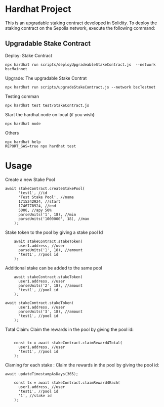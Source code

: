 # Hardhat Project

This is an upgradable staking contract developed in Solidity. To deploy the staking contract on the Sepolia network, execute the following command:

## Upgradable Stake Contract

Deploy: Stake Contract

```shell
npx hardhat run scripts/deployUpgradeableStakeContract.js  --network bscMainnet
```

Upgrade: The upgradable Stake Contrat

```shell
npx hardhat run scripts/upgradeStakeContract.js --network bscTestnet
```

Testing comman

```shell
npx hardhat test test/StakeContract.js
```

Start the hardhat node on local (if you wish)

```shell
npx hardhat node
```

Others

```shell
npx hardhat help
REPORT_GAS=true npx hardhat test
```

# Usage

Create a new Stake Pool

```shell
await stakeContract.createStakePool(
      'test1', //id
      'Test Stake Pool', //name
      1715242924, //start
      1746778924, //end
      5000, //apy 50%
      parseUnits('1', 18), //min
      parseUnits('1000000', 18), //max
    );
```

Stake token to the pool by giving a stake pool Id

```shell
    await stakeContract.stakeToken(
      user1.address, //user
      parseUnits('1', 18), //amount
      'test1', //pool id
    );
```

Additional stake can be added to the same pool

```shell
    await stakeContract.stakeToken(
      user1.address, //user
      parseUnits('2', 18), //amount
      'test1', //pool id
    );

await stakeContract.stakeToken(
      user1.address, //user
      parseUnits('3', 18), //amount
      'test1', //pool id
    );
```

Total Claim: Claim the rewards in the pool by giving the pool id:

```shell await updateTimestampAsDays(365);

    const tx = await stakeContract.claimReward4Total(
      user1.address, //user
      'test1', //pool id
    );
```

Claming for each stake : Claim the rewards in the pool by giving the pool id:

```shell
await updateTimestampAsDays(365);

    const tx = await stakeContract.claimReward4Each(
      user1.address, //user
      'test1', //pool id
      '1', //stake id
    );
```
